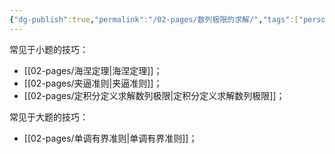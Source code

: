 ```yaml
---
{"dg-publish":true,"permalink":"/02-pages/数列极限的求解/","tags":["personal/blog","高等数学/极限"]}
---
```


常见于小题的技巧：
- [[02-pages/海涅定理\|海涅定理]]；
- [[02-pages/夹逼准则\|夹逼准则]]；
- [[02-pages/定积分定义求解数列极限\|定积分定义求解数列极限]]；

常见于大题的技巧：
- [[02-pages/单调有界准则\|单调有界准则]]；